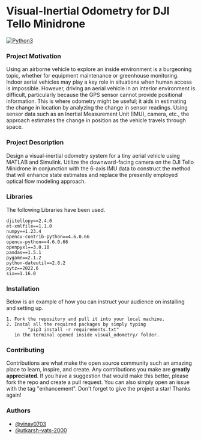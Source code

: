 # Visual-Inertial Odometry for DJI Tello Minidrone
[![Python3](https://img.shields.io/badge/Python-3-blue.svg)](https://www.python.org/)               

### Project Motivation
Using an airborne vehicle to explore an inside environment is a burgeoning topic, whether for equipment maintenance or greenhouse monitoring. Indoor aerial vehicles may play a key role in situations when human access is impossible. However, driving an aerial vehicle in an interior environment is difficult, particularly because the GPS sensor cannot provide positional information. This is where odometry might be useful; it aids in estimating the change in location by analyzing the change in sensor readings. Using sensor data such as an Inertial Measurement Unit (IMU), camera, etc., the approach estimates the change in position as the vehicle travels through space.


### Project Description
Design a visual-inertial odometry system for a tiny aerial vehicle using MATLAB and Simulink. 
Utilize the downward-facing camera on the DJI Tello Minidrone in conjunction with the 6-axis IMU data to construct the method that will enhance state estimates and replace the presently employed optical flow modeling approach.


### Libraries
The following Libraries have been used.
```
djitellopy==2.4.0
et-xmlfile==1.1.0
numpy==1.23.4
opencv-contrib-python==4.6.0.66
opencv-python==4.6.0.66
openpyxl==3.0.10
pandas==1.5.1
pygame==2.1.2
python-dateutil==2.8.2
pytz==2022.6
six==1.16.0
```

### Installation
Below is an example of how you can instruct your audience on installing and setting up.
```
1. Fork the repository and pull it into your local machine.
2. Instal all the required packages by simply typing 
        "pip3 install -r requirements.txt"
   in the terminal opened inside visual_odometry/ folder.
```


### Contributing
Contributions are what make the open source community such an amazing place to learn, inspire, and create. Any contributions you make are **greatly appreciated**.
If you have a suggestion that would make this better, please fork the repo and create a pull request. You can also simply open an issue with the tag "enhancement".
Don't forget to give the project a star!
Thanks again!


### Authors
- [@vinay0703](https://github.com/vinay0703)
- [@utkarsh-vats-2000](https://github.com/Utkarsh-Vats-2000)
